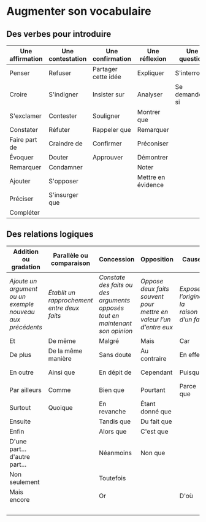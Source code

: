 # Augmenter son vocabulaire
## Des verbes pour introduire
| Une affirmation | Une contestation | Une confirmation | Une réflexion | Une question | Une proposition |
| --- | --- | --- | --- | --- | --- |
| Penser  | Refuser | Partager cette idée | Expliquer | S'interroger | Suggérer |
| Croire | S'indigner | Insister sur | Analyser | Se demander si | Souhaiter |
| S'exclamer | Contester | Souligner | Montrer que | | Préconiser |
| Constater | Réfuter | Rappeler que | Remarquer | | Proposer |
| Faire part de | Craindre de | Confirmer | Préconiser | | |
| Évoquer | Douter | Approuver | Démontrer | | |
| Remarquer | Condamner | | Noter | | |
| Ajouter | S'opposer | | Mettre en évidence | | |
| Préciser| S'insurger que | | | | |
| Compléter| | | | | |

## Des relations logiques
| Addition ou gradation | Parallèle ou comparaison | Concession | Opposition | Cause | Conséquence |
| --- | --- | --- | --- | --- | --- |
| _Ajoute un argument ou un exemple nouveau aux précédents_ | _Établit un rapprochement entre deux faits_ | _Constate des faits ou des arguments opposés tout en maintenant son opinion_ | _Oppose deux faits souvent pour mettre en valeur l’un d’entre eux_ | _Expose l’origine, la raison d’un fait_ | _Énonce le résultat, l’aboutissement d’un fait ou d’une idée_ |
| Et | De même | Malgré | Mais | Car | Donc |
| De plus | De la même manière | Sans doute | Au contraire | En effet | Par conséquent |
| En outre | Ainsi que | En dépit de | Cependant | Puisque | En conqéquence |
| Par ailleurs | Comme | Bien que | Pourtant | Parce que | | Aussi |
| Surtout | Quoique | En revanche | Étant donné que | | De sorte que |
| Ensuite | | Tandis que | Du fait que | | À tel point que |
| Enfin | | Alors que | C'est que | | Si bien que |
| D'une part… d'autre part… | | Néanmoins | Non que | | De là |
| Non seulement | | Toutefois | | | Par suite |
| Mais encore | | Or | | D'où |
| | | | | | Dès lors |
